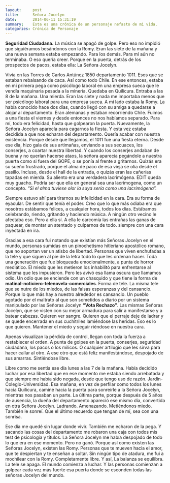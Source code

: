 ```yaml
---
layout:     post
title:      Señora Jocelyn
date:       2014-06-11 15:31:19
summary:    Esta es una crónica de un personaje nefasto de mi vida.
categories: Crónica de Personaje
---
```


**Seguridad Ciudadana.**
La música se apagó de golpe. Pero eso no impidió que siguiéramos besándonos con la Romy. Eran las siete de la mañana y una nueva semana estaba empezando. Para los demás. Para mí aún no terminaba. O eso quería creer. Porque en la puerta, detrás de los prospectos de pacos, estaba ella: La Señora Jocelyn.

Vivía en las Torres de Carlos Antúnez 1850 departamento 1011. Esos que se estaban rebalsando de caca. Así como todo Chile. En ese entonces, estaba en mi primera pega como psicólogo laboral en una empresa sueca que le vendía maquinaria pesada a la minería. Quedaba en Quilicura. Entraba a las 8 de la mañana. Una mierda. Eran las siete y nada me importaba menos que ser psicólogo laboral para una empresa sueca. A mi lado estaba la Romy. La había conocido hace dos días, cuando llegó con su amiga a quedarse a alojar al departamento. Eran alemanas y estaban recorriendo Chile. Fuimos a una fiesta el viernes y desde entonces no nos habíamos separado. Para mí, todo era felicidad, hasta que golpearon la puerta.
Nuevamente, la Señora Jocelyn aparecía para cagarnos la fiesta. Y esta vez estaba decidida a que nos echaran del departamento. Quería acabar con nuestra existencia. Porque desde que llegamos, el 1011 fue una fiesta eterna. Desde ese día, hizo gala de sus artimañas, enviando a sus secuaces, los conserjes, a coartar nuestra libertad. Y cuando los conserjes andaban de buena y no querían hacerse ataos, la señora aparecía pegándole a nuestra puerta como si fuera del GOPE, o se ponía al frente a gritarnos. Quizás era su sueño frustrado, porque el alma de paco de esa vieja se olía desde el pasillo. Incluso, desde el hall de la entrada, o quizás eran las cañerías tapadas en mierda. Su aliento era una verdadera lacrimógena. EDIT queda muy guacho. Podría ser que ella en general sea una lacrimogena, como un concepto. *“Si el alma tuviese olor la suya sería como una lacrimógena”.*

Siempre estuvo ahí para tirarnos su infelicidad en la cara. Era su forma de eyacular. De sentir que tenía el poder. Creo que lo que más odiaba era que nosotros estábamos felices, a cualquier hora, todos los días. Estábamos celebrando, riendo, gritando y haciendo música. A ningún otro vecino le afectaba eso. Pero a ella sí. A ella le carcomía las entrañas las ganas de paquear, de montar un atentado y culparnos de todo. siempre con una cara inyectada en ira.

Gracias a esa cara fui notando que existían más Señoras Jocelyn en el mundo, personas sumidas en un pinochetismo hitleriano apostólico romano, que no soportan ver un atisbo de libertad. Personas que viven enchufadas a la tele y que siguen al pie de la letra todo lo que les ordenan hacer. Toda una generación que fue bloqueada emocionalmente, a punta de horror mediático. El miedo que les metieron los inhabilitó para enfrentarse al sistema que les impusieron. Pero les avivó esa llama oscura que llamamos odio. Un odio que se enciende con un chasquido y que tiene la forma de **matinal-noticiero-telenovela-comerciales**. Forma de tele. La misma tele que se nutre de los miedos, de las falsas esperanzas y del cansancio. Porque lo que más hay a nuestro alrededor es cansancio. Un pueblo agotado por el maltrato al que son sometidos a diario por un sistema manipulado por las Señoras Jocelyn **“Vota Rechazo”**. 
Las mismas Señoras Jocelyn, que se visten con su mejor armadura para salir a manifestarse y a batear cabezas. Quieren ver sangre. Quieren que el perraje deje de ladrar y se quede encerrada en sus cuchitriles lamiéndose las heridas. Eso es lo que quieren. Mantener el miedo y seguir riéndose en nuestra cara.

Apenas visualizan la pérdida de control, llegan con toda la fuerza a restablecer el orden. A punta de golpes en la puerta, conserjes, seguridad ciudadana, los pacos o los milicos. O cualquier artilugio que les sirva para hacer callar al otro. A ese otro que está feliz manifestándose, despojado de sus amarras. Sintiéndose libre.

Libre como me sentía ese día lunes a las 7 de la mañana. Había decidido luchar por esa libertad que en ese momento me estaba siendo arrebatada y que siempre me había sido negada, desde que tengo uso de razón. Jardín-Colegio-Universidad. Esa mañana, en vez de perfilar como todos los lunes hacia Quilicura, caminé hacia la puerta para sonreírle a la Señora Jocelyn, mientras nos pasaban un parte. La última parte, porque después de 5 años de ausencia, la dueña del departamento apareció ese mismo día, convertida en otra Señora Jocelyn. Ladrando. Amenazando. Metiéndonos miedo. También le sonreí. Que el último recuerdo que tengan de mí, sea con una sonrisa.

Ese día me quedé sin lugar donde vivir.
También me echaron de la pega.
Y sacando las cosas del departamento me robaron una caja con todos mis test de psicología y títulos.
La Señora Jocelyn me había despojado de todo lo que era en ese momento.
Pero no ganó.
Porque así como existen las Señoras Jocelyn, existen las Romy. Personas que te mueven hacia el amor, que te despiertan y te enseñan a soltar.
Sin ningún tipo de atadura, me fui a mochilear con la Romy. Completamente libre.
Y así,
La balanza se equilibra.
La tele se apaga.
El mundo comienza a luchar.
Y las personas comienzan a golpear cada vez más fuerte esa puerta donde se esconden todas las señoras Jocelyn del mundo.
